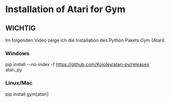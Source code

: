 # Installation of Atari for Gym

## WICHTIG

Im folgenden Video zeige ich die Installation des Python Pakets Gym (Atari).

### Windows

pip install --no-index -f https://github.com/Kojoley/atari-py/releases atari_py

### Linux/Mac

pip install gym[atari]
